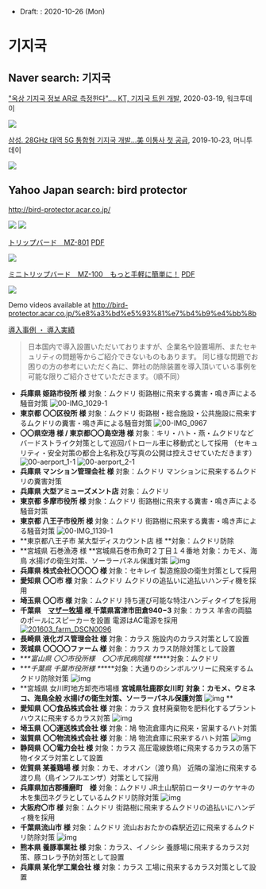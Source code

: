 * Draft: : 2020-10-26 (Mon)



# 기지국

## Naver search: 기지국

["옥상 기지국 정보 AR로 측정한다".... KT, 기지국 트윈 개발](http://www.worktoday.co.kr/news/articleView.html?idxno=6509), 2020-03-19, 워크투데이

<img src='http://www.worktoday.co.kr/news/photo/202003/6509_8317_5234.jpg'>



[삼성. 28GHz 대역 5G 통합형 기지국 개발…美 이통사 첫 공급](https://m.mt.co.kr/renew/view.html?no=2019102308180640443&NG3), 2019-10-23, 머니투데이

<img src='https://thumb.mt.co.kr/06/2019/10/2019102308180640443_1.jpg/dims/optimize/'>

## Yahoo Japan search: bird protector

http://bird-protector.acar.co.jp/

<img src='http://bird-protector.acar.co.jp/wp-content/themes/bird-protector/images/main_1.jpg'>

<img src='http://bird-protector.acar.co.jp/wp-content/themes/bird-protector/images/product_1.jpg'>





[トリップバード　MZ-801](http://bird-protector.acar.co.jp/%e8%a3%bd%e5%93%81%e7%b4%b9%e4%bb%8b/%e3%83%88%e3%83%aa%e3%83%83%e3%83%97%e3%83%90%e3%83%bc%e3%83%89%e3%80%80mz-801%e3%80%80%e5%89%8d%e4%bd%9c%e3%82%92%e8%b6%85%e3%81%88%e3%82%8b%e3%83%8f%e3%82%a4%e3%82%b9%e3%83%9a%e3%83%83%e3%82%af) [PDF](http://bird-protector.acar.co.jp/wp-content/uploads/2018/08/MZ801_TripBird_2910kb.pdf)

<img src='http://bird-protector.acar.co.jp/wp-content/themes/bird-protector/images/product_3.jpg'>

[ミニトリップバード　MZ-100　もっと手軽に簡単に！](http://bird-protector.acar.co.jp/%e8%a3%bd%e5%93%81%e7%b4%b9%e4%bb%8b/mz-100) [PDF](http://bird-protector.acar.co.jp/wp-content/uploads/2016/03/MZ100_MiniTripBird_696kb.pdf)

<img src='http://bird-protector.acar.co.jp/wp-content/themes/bird-protector/images/product_4.jpg'>

Demo videos available at http://bird-protector.acar.co.jp/%e8%a3%bd%e5%93%81%e7%b4%b9%e4%bb%8b

[導入事例 ・ 導入実績](http://bird-protector.acar.co.jp/%e5%b0%8e%e5%85%a5%e4%ba%8b%e4%be%8b-%e3%83%bb-%e5%b0%8e%e5%85%a5%e5%ae%9f%e7%b8%be)

> 日本国内で導入設置いただいておりますが、企業名や設置場所、またセキュリティの問題等からご紹介できないものもあります。
> 同じ様な問題でお困りの方の参考にいただく為に、弊社の防除装置を導入頂いている事例を可能な限りご紹介させていただきます。（順不同）



- **兵庫県 姫路市役所 様**
  対象：ムクドリ
  街路樹に飛来する糞害・鳴き声による騒音対策
  ![00-IMG_1029-1](http://bird-protector.acar.co.jp/wp-content/uploads/2016/04/00-IMG_1029-1-225x300.jpg)
- **東京都 〇〇区役所 様**
  対象：ムクドリ
  街路樹・総合施設・公共施設に飛来するムクドリの糞害・鳴き声による騒音対策
  ![00-IMG_0967](http://bird-protector.acar.co.jp/wp-content/uploads/2016/04/00-IMG_0967-225x300.jpg)
- **〇〇県空港 様  /  東京都〇〇島空港 様**
  対象：キリ・ハト・燕・ムクドリなど
  バードストライク対策として巡回パトロール車に移動式として採用
  （セキュリティ・安全対策の都合上名称及び写真の公開は控えさせていただきます）
  ![00-aerport_1-1](http://bird-protector.acar.co.jp/wp-content/uploads/2016/04/00-aerport_1-1-300x225.jpg)
  ![00-aerport_2-1](http://bird-protector.acar.co.jp/wp-content/uploads/2016/04/00-aerport_2-1-300x193.jpg)
- **兵庫県 マンション管理会社 様**
  対象：ムクドリ
  マンションに飛来するムクドリの糞害対策
- **兵庫県 大型アミューズメント店**
  対象：ムクドリ
- **東京都 多摩市役所 様**
  対象：ムクドリ
  街路樹に飛来する糞害・鳴き声による騒音対策
- **東京都 八王子市役所 様**
  対象：ムクドリ
  街路樹に飛来する糞害・鳴き声による騒音対策
  ![00-IMG_1139-1](http://bird-protector.acar.co.jp/wp-content/uploads/2016/04/00-IMG_1139-1-225x300.jpg)
- **東京都八王子市 某大型ディスカウント店 様
  **対象：ムクドリ防除
- **宮城県 石巻漁港 様
  **宮城県石巻市魚町２丁目１４番地
  対象：カモメ、海鳥
  水揚げの衛生対策、ソーラーパネル保護対策
  ![img](http://bird-protector.acar.co.jp/wp-content/uploads/2016/04/216a8a18ef7ddb5732ce1f51b4155072-300x224.jpg)
- **兵庫県 株式会社〇〇〇〇 様**
  対象：セキレイ
  製造施設の衛生対策として採用
- **愛知県 〇〇市 様**
  対象：ムクドリ
  ムクドリの追払いに追払いハンディ機を採用
- **埼玉県 〇〇市 様**
  対象：ムクドリ
  持ち運び可能な特注ハンディタイプを採用
- **千葉県　[マザー牧場](http://www.motherfarm.co.jp/) 様[
  ](http://www.motherfarm.co.jp/)千葉県富津市田倉940−3**
  対象：カラス
  羊舎の両脇のポールにスピーカーを設置
  電源はAC電源を採用
  [![201603_farm_DSCN0096](http://bird-protector.acar.co.jp/wp-content/uploads/2016/04/201603_farm_DSCN0096-300x225.jpg)
  ](http://bird-protector.acar.co.jp/wp-content/uploads/2016/04/201603_farm_DSCN0096.jpg)
- **長崎県 液化ガス管理会社 様**
  対象：カラス
  施設内のカラス対策として設置
- **茨城県 〇〇〇〇ファーム 様**
  対象：カラス
  カラス防除対策として設置
- ***\**\*富山県 〇〇市役所様　〇〇市民病院様
  \*\**\***対象：ムクドリ
- ***\**\*千葉県 千葉市役所様
  \*\**\***対象：大通りのシンボルツリーに飛来するムクドリ防除対策
  ![img](http://bird-protector.acar.co.jp/wp-content/uploads/2018/10/e596ecf652a7a37da5750b58d8b1ef24-169x300.jpg)
- **宮城県 女川町地方卸売市場様
  **宮城県牡鹿郡女川町**
  **対象：カモメ、ウミネコ、海鳥全般
  水揚げの衛生対策、ソーラーパネル保護対策**
  ![img](http://bird-protector.acar.co.jp/wp-content/uploads/2016/04/onagawa-300x168.jpg)
  **
- **愛知県 〇〇食品株式会社 様**
  対象：カラス
  食材廃棄物を肥料化するプラントハウスに飛来するカラス対策
  ![img](http://bird-protector.acar.co.jp/wp-content/uploads/2016/04/9eae74da7ebfb5809e1d86b48dd76a82-300x168.jpg)
- **埼玉県 〇〇運送株式会社 様**
  対象：鳩
  物流倉庫内に飛来・営巣するハト対策
- **滋賀県 〇〇物流株式会社 様**
  対象：鳩
  物流倉庫に飛来するハト対策
  ![img](http://bird-protector.acar.co.jp/wp-content/uploads/2016/04/DSC_0022-300x169.jpg)
- **静岡県 〇〇電力会社 様**
  対象：カラス
  高圧電線鉄塔に飛来するカラスの落下物イタズラ対策として設置
- **佐賀県 某養鶏場 様**
  対象：カモ、オオバン（渡り鳥）
  近隣の溜池に飛来する渡り鳥（鳥インフルエンザ）対策として採用
- **兵庫県加古郡播磨町　様**
  対象：ムクドリ
  JR土山駅前ロータリーのケヤキの木を集団ネグラとしているムクドリ防除対策
  ![img](http://bird-protector.acar.co.jp/wp-content/uploads/2018/07/DSC_0467-300x169.jpg)
- **大阪府〇市 様**
  対象：ムクドリ
  街路樹に飛来するムクドリの追払いにハンディ機を採用
- **千葉県流山市 様**
  対象：ムクドリ
  流山おおたかの森駅近辺に飛来するムクドリ防除対策
  ![img](http://bird-protector.acar.co.jp/wp-content/uploads/2019/10/nagareyama-300x169.jpg)
- **熊本県 養豚事業社 様**
  対象：カラス、イノシシ
  養豚場に飛来するカラス対策、豚コレラ予防対策として設置
- **兵庫県 某化学工業会社 様**
  対象：カラス
  工場に飛来するカラス対策として設置

<img src=''>

<img src=''>

<img src=''>

<img src=''>

<img src=''>